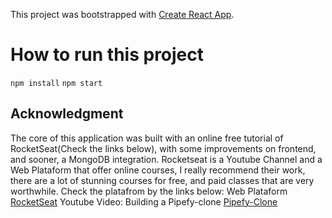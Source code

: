 This project was bootstrapped with [Create React App](https://github.com/facebook/create-react-app).

# How to run this project

`npm install`
`npm start`

## Acknowledgment

The core of this application was built with an online free tutorial of RocketSeat(Check the links below), with some improvements on frontend, and sooner, a MongoDB integration.
Rocketseat is a Youtube Channel and a Web Plataform that offer online courses, I really recommend their work, there are a lot of stunning courses for free, and paid classes that are very worthwhile. Check the platafrom by the links below:
Web Plataform
[RocketSeat](https://rocketseat.com.br/)
Youtube Video: Building a Pipefy-clone
[Pipefy-Clone](https://www.youtube.com/watch?v=awRtgpRsdTQ&t=3597s)



